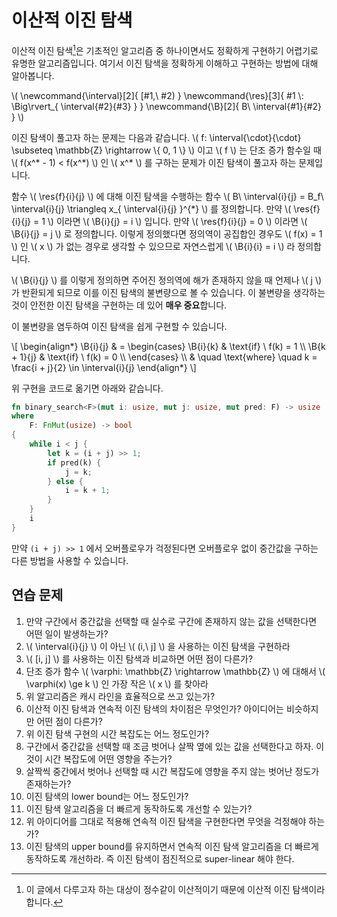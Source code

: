 # 이산적 이진 탐색

이산적 이진 탐색[^discrete]은 기초적인 알고리즘 중 하나이면서도 정확하게 구현하기 어렵기로
유명한 알고리즘입니다. 여기서 이진 탐색을 정확하게 이해하고 구현하는 방법에 대해
알아봅니다.

\\(
  \newcommand{\interval}[2]{ [#1,\ #2) }
  \newcommand{\res}[3]{ #1 \\: \Big\rvert_{ \interval{#2}{#3} } }
  \newcommand{\B}[2]{ B\ \interval{#1}{#2} }
\\)

이진 탐색이 풀고자 하는 문제는 다음과 같습니다.
\\( f: \interval{\cdot}{\cdot} \subseteq \mathbb{Z} \rightarrow \\{ 0, 1 \\} \\) 이고 \\( f \\) 는 단조 증가 함수일 때
\\( f(x^\* - 1) < f(x^\*) \\) 인 \\( x^\* \\) 를 구하는 문제가 이진 탐색이 풀고자 하는
문제입니다.

함수 \\( \res{f}{i}{j} \\) 에 대해 이진 탐색을 수행하는 함수 \\( B\ \interval{i}{j} = B_f\ \interval{i}{j} \triangleq x_{ \interval{i}{j} }^{\*} \\) 를 정의합니다.
만약 \\( \res{f}{i}{j} = 1 \\) 이라면 \\( \B{i}{j} = i \\) 입니다.
만약 \\( \res{f}{i}{j} = 0 \\) 이라면 \\( \B{i}{j} = j \\) 로 정의합니다.
이렇게 정의했다면 정의역이 공집합인 경우도 \\( f(x) = 1 \\) 인 \\( x \\) 가 없는
경우로 생각할 수 있으므로 자연스럽게 \\( \B{i}{i} = i \\) 라 정의합니다.

\\( \B{i}{j} \\) 를 이렇게 정의하면 주어진 정의역에 해가 존재하지 않을 때 언제나
\\( j \\) 가 반환되게 되므로 이를 이진 탐색의 불변량으로
볼 수 있습니다. 이 불변량을 생각하는 것이 안전한 이진 탐색을 구현하는 데 있어
**매우 중요**합니다.

이 불변량을 염두하여 이진 탐색을 쉽게 구현할 수 있습니다.

\\[
  \begin{align*}
    \B{i}{j} & = \\begin{cases}
      \B{i}{k} & \text{if} \ f(k) = 1 \\\\
      \B{k + 1}{j} & \text{if} \ f(k) = 0 \\\\
    \\end{cases} \\\\
    & \quad \text{where} \quad k = \frac{i + j}{2} \in \interval{i}{j}
  \end{align*}
\\]

위 구현을 코드로 옮기면 아래와 같습니다.

```rust
fn binary_search<F>(mut i: usize, mut j: usize, mut pred: F) -> usize
where
    F: FnMut(usize) -> bool
{
    while i < j {
        let k = (i + j) >> 1;
        if pred(k) {
            j = k;
        } else {
            i = k + 1;
        }
    }
    i
}
```

만약 `(i + j) >> 1` 에서 오버플로우가 걱정된다면 오버플로우 없이 중간값을 구하는
다른 방법을 사용할 수 있습니다.

## 연습 문제
1. 만약 구간에서 중간값을 선택할 때 실수로 구간에 존재하지 않는 값을 선택한다면
   어떤 일이 발생하는가?
1. \\( \interval{i}{j} \\) 이 아닌 \\( (i,\ j] \\) 을 사용하는 이진 탐색을
   구현하라
1. \\( [i, j] \\) 를 사용하는 이진 탐색과 비교하면 어떤 점이 다른가?
1. 단조 증가 함수 \\( \varphi: \mathbb{Z} \rightarrow \mathbb{Z} \\) 에 대해서
   \\( \varphi(x) \ge k \\) 인 가장 작은 \\( x \\) 를 찾아라
1. 위 알고리즘은 캐시 라인을 효율적으로 쓰고 있는가?
1. 이산적 이진 탐색과 연속적 이진 탐색의 차이점은 무엇인가? 아이디어는
   비슷하지만 어떤 점이 다른가?
1. 위 이진 탐색 구현의 시간 복잡도는 어느 정도인가?
1. 구간에서 중간값을 선택할 때 조금 벗어나 살짝 옆에 있는 값을 선택한다고
   하자. 이것이 시간 복잡도에 어떤 영향을 주는가?
1. 살짝씩 중간에서 벗어나 선택할 때 시간 복잡도에 영향을 주지 않는 벗어난 정도가
   존재하는가?
1. 이진 탐색의 lower bound는 어느 정도인가?
1. 이진 탐색 알고리즘을 더 빠르게 동작하도록 개선할 수 있는가?
1. 위 아이디어를 그대로 적용해 연속적 이진 탐색을 구현한다면 무엇을 걱정해야
   하는가?
1. 이진 탐색의 upper bound를 유지하면서 연속적 이진 탐색 알고리즘을 더 빠르게
   동작하도록 개선하라. 즉 이진 탐색이 점진적으로 super-linear 해야 한다.

[^discrete]: 이 글에서 다루고자 하는 대상이 정수같이 이산적이기 때문에 이산적
이진 탐색이라 합니다.
